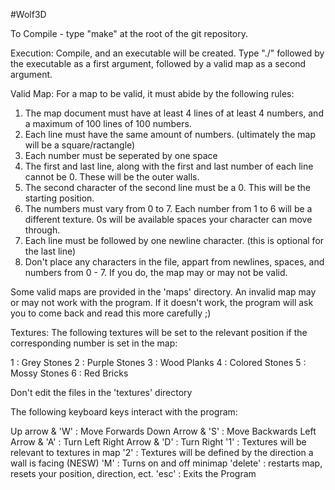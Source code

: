 #Wolf3D

To Compile - type "make" at the root of the git repository. 

Execution: Compile, and an executable will be created.
Type "./" followed by the executable as a first argument, followed by a valid map as a second argument. 


Valid Map: 
For a map to be valid, it must abide by the following rules:

1) The map document must have at least 4 lines of at least 4 numbers, and a maximum of 100 lines of 100 numbers. 
2) Each line must have the same amount of numbers. (ultimately the map will be a square/ractangle)
3) Each number must be seperated by one space
4) The first and last line, along with the first and last number of each line cannot be 0. These will be the outer walls. 
5) The second character of the second line must be a 0. This will be the starting position.
6) The numbers must vary from 0 to 7. Each number from 1 to 6 will be a different texture. 0s will be available spaces your character can move through. 
7) Each line must be followed by one newline character. (this is optional for the last line)
8) Don't place any characters in the file, appart from newlines, spaces, and numbers from 0 - 7. If you do, the map may or may not be valid. 

Some valid maps are provided in the 'maps' directory.
An invalid map may or may not work with the program. If it doesn't work, the program will ask you to come back and read this more carefully ;)

Textures: 
The following textures will be set to the relevant position if the corresponding number is set in the map: 

1 : Grey Stones
2 : Purple Stones
3 : Wood Planks
4 : Colored Stones
5 : Mossy Stones
6 : Red Bricks

Don't edit the files in the 'textures' directory


The following keyboard keys interact with the program: 

Up arrow & 'W' : Move Forwards
Down Arrow & 'S' : Move Backwards
Left Arrow & 'A' : Turn Left
Right Arrow & 'D' : Turn Right
'1' : Textures will be relevant to textures in map
'2' : Textures will be defined by the direction a wall is facing (NESW)
'M' : Turns on and off minimap
'delete' : restarts map, resets your position, direction, ect.
'esc' : Exits the Program
